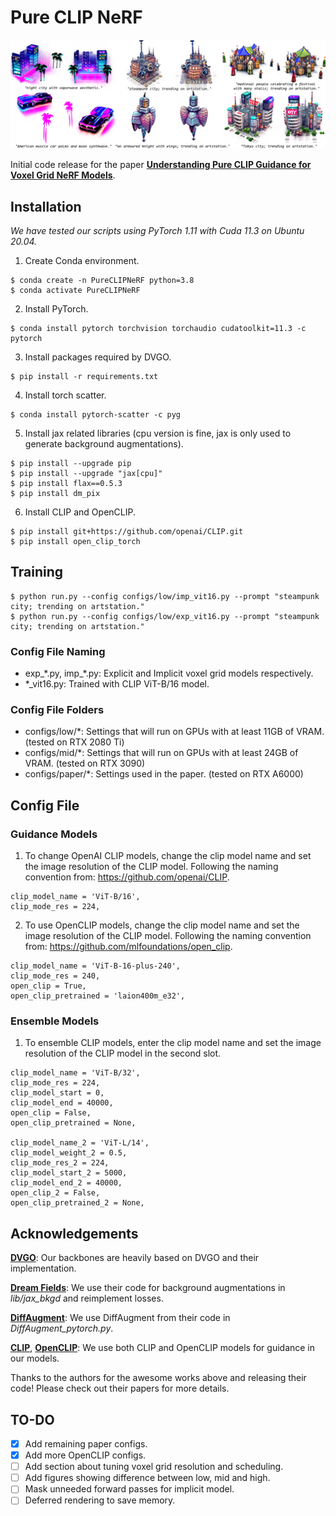 # Pure CLIP NeRF

<img src="./figures/teaser/Fig-Teaser.png">

Initial code release for the paper [**Understanding Pure CLIP Guidance for Voxel Grid NeRF Models**](https://arxiv.org/abs/2209.15172).

## Installation

*We have tested our scripts using PyTorch 1.11 with Cuda 11.3 on Ubuntu 20.04.*

1. Create Conda environment.
```
$ conda create -n PureCLIPNeRF python=3.8
$ conda activate PureCLIPNeRF
```
2. Install PyTorch.
```
$ conda install pytorch torchvision torchaudio cudatoolkit=11.3 -c pytorch
```
3. Install packages required by DVGO.
```
$ pip install -r requirements.txt
```
4. Install torch scatter.
```
$ conda install pytorch-scatter -c pyg
```
5. Install jax related libraries (cpu version is fine, jax is only used to generate background augmentations).
```
$ pip install --upgrade pip
$ pip install --upgrade "jax[cpu]"
$ pip install flax==0.5.3
$ pip install dm_pix
```
6. Install CLIP and OpenCLIP.
```
$ pip install git+https://github.com/openai/CLIP.git
$ pip install open_clip_torch
```

## Training
```
$ python run.py --config configs/low/imp_vit16.py --prompt "steampunk city; trending on artstation."
$ python run.py --config configs/low/exp_vit16.py --prompt "steampunk city; trending on artstation."
```
### Config File Naming
* exp_\*.py, imp_\*.py: Explicit and Implicit voxel grid models respectively.
* \*_vit16.py: Trained with CLIP ViT-B/16 model.

### Config File Folders
* configs/low/\*: Settings that will run on GPUs with at least 11GB of VRAM. (tested on RTX 2080 Ti)
* configs/mid/\*: Settings that will run on GPUs with at least 24GB of VRAM. (tested on RTX 3090)
* configs/paper/\*: Settings used in the paper. (tested on RTX A6000)

## Config File
### Guidance Models
1. To change OpenAI CLIP models, change the clip model name and set the image resolution of the CLIP model. Following the naming convention from: https://github.com/openai/CLIP.
```
clip_model_name = 'ViT-B/16',
clip_mode_res = 224,
```
2. To use OpenCLIP models, change the clip model name and set the image resolution of the CLIP model. Following the naming convention from: https://github.com/mlfoundations/open_clip. 
```
clip_model_name = 'ViT-B-16-plus-240',
clip_mode_res = 240,
open_clip = True,
open_clip_pretrained = 'laion400m_e32',
```
### Ensemble Models
1. To ensemble CLIP models, enter the clip model name and set the image resolution of the CLIP model in the second slot.
```
clip_model_name = 'ViT-B/32',
clip_mode_res = 224,
clip_model_start = 0,
clip_model_end = 40000,
open_clip = False,
open_clip_pretrained = None,

clip_model_name_2 = 'ViT-L/14',
clip_model_weight_2 = 0.5,
clip_mode_res_2 = 224,
clip_model_start_2 = 5000,
clip_model_end_2 = 40000,
open_clip_2 = False,
open_clip_pretrained_2 = None,
```

## Acknowledgements
[**DVGO**](https://github.com/sunset1995/DirectVoxGO): Our backbones are heavily based on DVGO and their implementation.

[**Dream Fields**](https://github.com/google-research/google-research/tree/master/dreamfields): We use their code for background augmentations in *lib/jax_bkgd* and reimplement losses.

[**DiffAugment**](https://github.com/mit-han-lab/data-efficient-gans): We use DiffAugment from their code in *DiffAugment_pytorch.py*.

[**CLIP**](https://github.com/openai/CLIP), [**OpenCLIP**](https://github.com/mlfoundations/open_clip): We use both CLIP and OpenCLIP models for guidance in our models.

Thanks to the authors for the awesome works above and releasing their code! Please check out their papers for more details.

## TO-DO
- [X] Add remaining paper configs.
- [X] Add more OpenCLIP configs.
- [ ] Add section about tuning voxel grid resolution and scheduling.
- [ ] Add figures showing difference between low, mid and high.
- [ ] Mask unneeded forward passes for implicit model.
- [ ] Deferred rendering to save memory.
